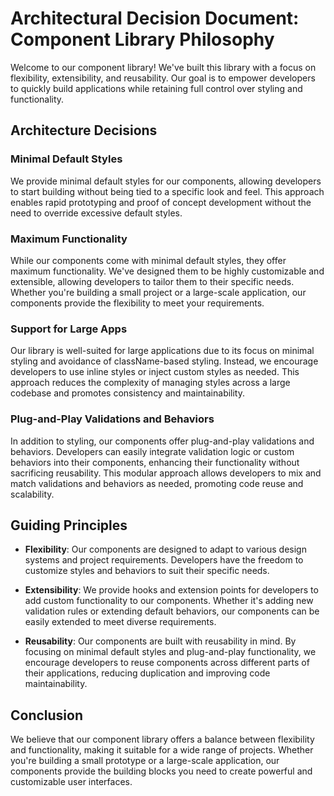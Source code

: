 # Architectural Decision Document: Component Library Philosophy

Welcome to our component library! We've built this library with a focus on flexibility, extensibility, and reusability. Our goal is to empower developers to quickly build applications while retaining full control over styling and functionality.

## Architecture Decisions

### Minimal Default Styles

We provide minimal default styles for our components, allowing developers to start building without being tied to a specific look and feel. This approach enables rapid prototyping and proof of concept development without the need to override excessive default styles.

### Maximum Functionality

While our components come with minimal default styles, they offer maximum functionality. We've designed them to be highly customizable and extensible, allowing developers to tailor them to their specific needs. Whether you're building a small project or a large-scale application, our components provide the flexibility to meet your requirements.

### Support for Large Apps

Our library is well-suited for large applications due to its focus on minimal styling and avoidance of className-based styling. Instead, we encourage developers to use inline styles or inject custom styles as needed. This approach reduces the complexity of managing styles across a large codebase and promotes consistency and maintainability.

### Plug-and-Play Validations and Behaviors

In addition to styling, our components offer plug-and-play validations and behaviors. Developers can easily integrate validation logic or custom behaviors into their components, enhancing their functionality without sacrificing reusability. This modular approach allows developers to mix and match validations and behaviors as needed, promoting code reuse and scalability.

## Guiding Principles

- **Flexibility**: Our components are designed to adapt to various design systems and project requirements. Developers have the freedom to customize styles and behaviors to suit their specific needs.

- **Extensibility**: We provide hooks and extension points for developers to add custom functionality to our components. Whether it's adding new validation rules or extending default behaviors, our components can be easily extended to meet diverse requirements.

- **Reusability**: Our components are built with reusability in mind. By focusing on minimal default styles and plug-and-play functionality, we encourage developers to reuse components across different parts of their applications, reducing duplication and improving code maintainability.

## Conclusion

We believe that our component library offers a balance between flexibility and functionality, making it suitable for a wide range of projects. Whether you're building a small prototype or a large-scale application, our components provide the building blocks you need to create powerful and customizable user interfaces.
